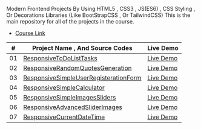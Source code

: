 Modern Frontend Projects By Using HTML5 , CSS3 , JS(ES6) , CSS Styling , Or Decorations Libraries (Like BootStrapCSS , Or TailwindCSS) 
This is the main repository for all of the projects in the course.

- [Course Link](https://github.com/MahmoudKhalidShabaanOmar2/ModernFrontEndProjects)

| #   | Project Name  , And Source Codes                        | Live Demo   |
|-----|---------------------------------------------------------|-------------|
| 01  | [ResponsiveToDoListTasks](https://github.com/MahmoudKhalidShabaanOmar2/ModernFrontEndProjects/tree/main/ResponsiveToDoList)           | [Live Demo](https://mahmoudkhalidshabaanomar2.github.io/ModernFrontEndProjects/ResponsiveToDoList/) |
| 02 | [ResponsiveRandomQuotesGeneration](https://github.com/MahmoudKhalidShabaanOmar2/ModernFrontEndProjects/tree/main/ResponsiveQuotesGeneration) | [Live Demo](https://mahmoudkhalidshabaanomar2.github.io/ModernFrontEndProjects/ResponsiveQuotesGeneration/) |
| 03 | [ResponsiveSimpleUserRegisterationForm](https://github.com/MahmoudKhalidShabaanOmar2/ModernFrontEndProjects/tree/main/ResponsiveSimpleUserRegisterationForm) | [Live Demo](https://mahmoudkhalidshabaanomar2.github.io/ModernFrontEndProjects/ResponsiveSimpleUserRegisterationForm/) |
| 04 | [ResponsiveSimpleCalculator](https://github.com/MahmoudKhalidShabaanOmar2/ModernFrontEndProjects/tree/main/ResponsiveSimpleCalculator) | [Live Demo](https://mahmoudkhalidshabaanomar2.github.io/ModernFrontEndProjects/ResponsiveSimpleCalculator) |
| 05 | [ResponsiveSimpleImagesSliders](https://github.com/MahmoudKhalidShabaanOmar2/ModernFrontEndProjects/tree/main/ResponsiveSimpleImagesSliders) | [Live Demo](https://mahmoudkhalidshabaanomar2.github.io/ModernFrontEndProjects//ResponsiveSimpleImagesSliders/) |
| 06 | [ResponsiveAdvancedSliderImages](https://github.com/MahmoudKhalidShabaanOmar2/ModernFrontEndProjects/tree/main/ResponsiveAdvancedSliderImages) | [Live Demo](https://mahmoudkhalidshabaanomar2.github.io/ModernFrontEndProjects//ResponsiveAdvancedSliderImages/) |
| 07 | [ResponsiveCurrentDateTime](https://github.com/MahmoudKhalidShabaanOmar2/ModernFrontEndProjects/tree/main/ResponsiveCurrentDateTime) | [Live Demo](https://mahmoudkhalidshabaanomar2.github.io/ModernFrontEndProjects/ResponsiveCurrentDateTime/) |
